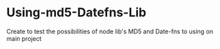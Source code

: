 # Using-md5-Datefns-Lib
Create to test the possibilities of node lib's MD5 and Date-fns to using on main project
